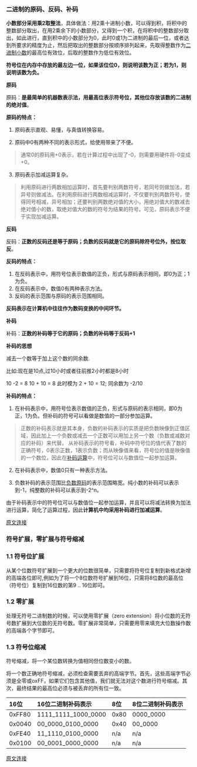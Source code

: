 ### 二进制的原码、反码、补码

**小数部分采用乘2取整法**，具体做法：用2乘十进制小数，可以得到积，将积中的整数部分取出，在用2乘余下的小数部分，又得到一个积，在将积中的整数部分取出，如此进行，直到积中的小数部分为0，此时0或1为二进制的最后一位，或者达到所要求的精度为止，然后把取出的整数部分按顺序排列起来，先取得整数作为[二进制小数](https://www.zhihu.com/search?q=二进制小数&search_source=Entity&hybrid_search_source=Entity&hybrid_search_extra={"sourceType"%3A"article"%2C"sourceId"%3A99082236})的最高位有效位，后取的整数作为低位有效位。

**符号位在内存中存放的最左边一位，如果该位位0，则说明该数为正；若为1，则说明该数为负。**

**原码**

原码：**是最简单的机器数表示法，用最高位表示符号位，其他位存放该数的二进制的绝对值**。

**原码的特点：**

1. 原码表示直观、易懂，与真值转换容易。

2. 原码中0有两种不同的表示形式，给使用带来了不便。

> 通常0的原码用+0表示，若在计算过程中出现了-0，则需要用硬件将-0变成+0。

3. 原码表示加减运算复杂。

> 利用原码进行两数相加运算时，首先要判别两数符号，若同号则做加法，若异号则做减法。在利用原码进行两数相减运算时，不仅要判别两数符号，使得同号相减，异号相加；还要判别两数绝对值的大小，用绝对值大的数减去绝对值小的数，取绝对值大的数的符号为结果的符号。可见，原码表示不便于实现加减运算。

**反码**

反码：**正数的反码还是等于原码；负数的反码就是它的原码除符号位外，按位取反**。

**反码的特点：**

1. 在反码表示中，用符号位表示数值的正负，形式与原码表示相同，即0为正；1为负。
2. 在反码表示中，数值0有两种表示方法。
3. 反码的表示范围与原码的表示范围相同。

**反码表示在计算机中往往作为数码变换的中间环节。**

**补码**

补码：**正数的补码等于它的原码；负数的补码等于反码+1**

**补码的思想**

减去一个数等于加上这个数的同余数.

比如:现在是10点,过10小时或者往前推2小时都是8小时

10 -2 = 8  10 + 10 = 8 此时模为 2 + 10 = 12; 同余数为 -2/10

**补码的特点：**

1. 在补码表示中，用符号位表示数值的正负，形式与原码的表示相同，即0为正，1为负。但补码的符号可以看做是数值的一部分参加运算。

> 正数的补码表示就是其本身，负数的补码表示的实质是把负数映像到正值区域，因此加上一个负数或减去一个正数可以用加上另一个数（负数或减数对应的补码）来代替。
> 从补码表示的符号看，补码中符号位的值代表了数的正确符号，0表示正数，1表示负数；而从映像值来看，符号位的值是映像值的一个数位，因此在[补码运算](https://www.zhihu.com/search?q=补码运算&search_source=Entity&hybrid_search_source=Entity&hybrid_search_extra={"sourceType"%3A"article"%2C"sourceId"%3A99082236})中，符号位可以与数值位一起参加运算。

2. 在补码表示中，数值0只有一种表示方法。

3. 负数补码的表示范围比[负数原码](https://www.zhihu.com/search?q=负数原码&search_source=Entity&hybrid_search_source=Entity&hybrid_search_extra={"sourceType"%3A"article"%2C"sourceId"%3A99082236})的表示范围略宽。纯小数的补码可以表示到-1，纯整数的补码可以表示到-2^n。

由于补码表示中的符号位可以与数值位一起参加运算，并且可以将减法转换为加法进行运算，简化了运算过程，因此**计算机中均采用补码进行加减运算**。



[原文连接](https://zhuanlan.zhihu.com/p/99082236)

### 符号扩展，零扩展与符号缩减

### 1.1 符号位扩展

从某个位数符号扩展到一个更大的位数很简单，只需要将符号位复制到新格式新增的高端各位即可,例如为了将一个8位数符号扩展到16位，只需将8位数的最高位（符号位）复制到16位数的第9 .. 16位即可。

### 1.2 零扩展

处理无符号二进制数的时候，可以使用零扩展（zero extension）将小位数的无符号数扩展到大位数的无符号数。零扩展非常简单，只需要用零来填充大位数操作数的高端各个字节即可。

### 1.3 符号位缩减

符号缩减，将一个某位数转换为值相同但位数变小的数。

将一个数正确地符号缩减，必须检查需要丢弃的高端字节。首先，这些高端字节必须是全零或oxFF，如果它们包含其他值，我们就无法对这个数进行符号缩减。其次，最终结果的最高位必须与被丢弃的所有位一致。

<table><thead><tr><th align="left">16位</th><th align="left">16位二进制补码表示</th><th align="left">8位</th><th align="left">8位二进制补码表示</th></tr></thead><tbody><tr><td align="left">0xFF80</td><td align="left">1111_1111_1000_0000</td><td align="left">0x80</td><td align="left">0000_0000</td></tr><tr><td align="left">0x0040</td><td align="left">00_0000_0100_0000</td><td align="left">0x40</td><td align="left">00_0000</td></tr><tr><td align="left">0xFE40</td><td align="left">11_1110_0100_0000</td><td align="left">n/a</td><td align="left">n/a</td></tr><tr><td align="left">0x0100</td><td align="left">00_0001_0000_0000</td><td align="left">n/a</td><td align="left">n/a</td></tr></tbody></table>





[原文连接](https://blog.csdn.net/yjk13703623757/article/details/78084491)

